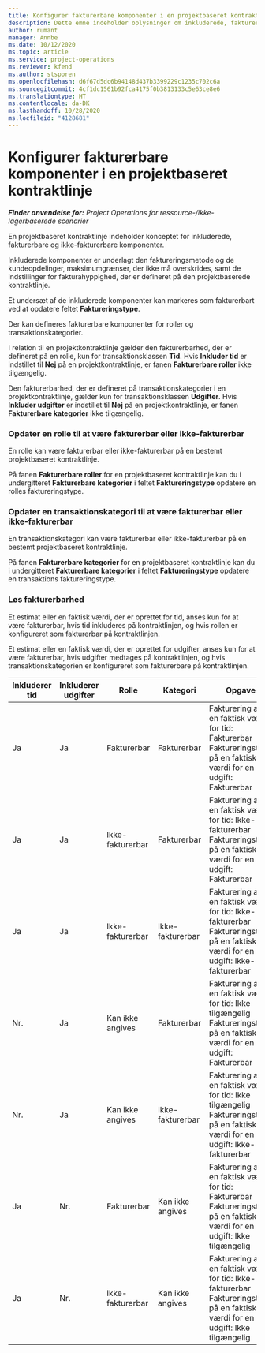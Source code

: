 ```yaml
---
title: Konfigurer fakturerbare komponenter i en projektbaseret kontraktlinje
description: Dette emne indeholder oplysninger om inkluderede, fakturerbare og ikke-fakturerbare komponenter på kontraktlinjer.
author: rumant
manager: Annbe
ms.date: 10/12/2020
ms.topic: article
ms.service: project-operations
ms.reviewer: kfend
ms.author: stsporen
ms.openlocfilehash: d6f67d5dc6b94148d437b3399229c1235c702c6a
ms.sourcegitcommit: 4cf1dc1561b92fca4175f0b3813133c5e63ce8e6
ms.translationtype: HT
ms.contentlocale: da-DK
ms.lasthandoff: 10/28/2020
ms.locfileid: "4128681"
---
```

# <a name="configure-chargeable-components-of-a-project-based-contract-line"></a>Konfigurer fakturerbare komponenter i en projektbaseret kontraktlinje

_**Finder anvendelse for:** Project Operations for ressource-/ikke-lagerbaserede scenarier_

En projektbaseret kontraktlinje indeholder konceptet for inkluderede, fakturerbare og ikke-fakturerbare komponenter.

Inkluderede komponenter er underlagt den faktureringsmetode og de kundeopdelinger, maksimumgrænser, der ikke må overskrides, samt de indstillinger for fakturahyppighed, der er defineret på den projektbaserede kontraktlinje.

Et undersæt af de inkluderede komponenter kan markeres som fakturerbart ved at opdatere feltet **Faktureringstype**.

Der kan defineres fakturerbare komponenter for roller og transaktionskategorier.

I relation til en projektkontraktlinje gælder den fakturerbarhed, der er defineret på en rolle, kun for transaktionsklassen **Tid**. Hvis **Inkluder tid** er indstillet til **Nej** på en projektkontraktlinje, er fanen **Fakturerbare roller** ikke tilgængelig.

Den fakturerbarhed, der er defineret på transaktionskategorier i en projektkontraktlinje, gælder kun for transaktionsklassen **Udgifter**. Hvis **Inkluder udgifter** er indstillet til **Nej** på en projektkontraktlinje, er fanen **Fakturerbare kategorier** ikke tilgængelig.

### <a name="update-a-role-to-be-chargeable-or-non-chargeable"></a>Opdater en rolle til at være fakturerbar eller ikke-fakturerbar

En rolle kan være fakturerbar eller ikke-fakturerbar på en bestemt projektbaseret kontraktlinje.

På fanen **Fakturerbare roller** for en projektbaseret kontraktlinje kan du i undergitteret **Fakturerbare kategorier** i feltet **Faktureringstype** opdatere en rolles faktureringstype.

### <a name="update-a-transaction-category-to-be-chargeable-or-non-chargeable"></a>Opdater en transaktionskategori til at være fakturerbar eller ikke-fakturerbar

En transaktionskategori kan være fakturerbar eller ikke-fakturerbar på en bestemt projektbaseret kontraktlinje.

På fanen **Fakturerbare kategorier** for en projektbaseret kontraktlinje kan du i undergitteret **Fakturerbare kategorier** i feltet **Faktureringstype** opdatere en transaktions faktureringstype.

### <a name="resolve-chargeability"></a>Løs fakturerbarhed

Et estimat eller en faktisk værdi, der er oprettet for tid, anses kun for at være fakturerbar, hvis tid inkluderes på kontraktlinjen, og hvis rollen er konfigureret som fakturerbar på kontraktlinjen.

Et estimat eller en faktisk værdi, der er oprettet for udgifter, anses kun for at være fakturerbar, hvis udgifter medtages på kontraktlinjen, og hvis transaktionskategorien er konfigureret som fakturerbare på kontraktlinjen.

| Inkluderer tid | Inkluderer udgifter | Rolle | Kategori | Opgave |
| --- | --- | --- | --- | --- |
| Ja | Ja | Fakturerbar | Fakturerbar | Fakturering af en faktisk værdi for tid: Fakturerbar </br>Faktureringstype på en faktisk værdi for en udgift: Fakturerbar |
| Ja | Ja | Ikke-fakturerbar | Fakturerbar | Fakturering af en faktisk værdi for tid: Ikke-fakturerbar </br>Faktureringstype på en faktisk værdi for en udgift: Fakturerbar |
| Ja | Ja | Ikke-fakturerbar | Ikke-fakturerbar | Fakturering af en faktisk værdi for tid: Ikke-fakturerbar </br>Faktureringstype på en faktisk værdi for en udgift: Ikke-fakturerbar |
| Nr. | Ja | Kan ikke angives | Fakturerbar | Fakturering af en faktisk værdi for tid: Ikke tilgængelig </br>Faktureringstype på en faktisk værdi for en udgift: Fakturerbar |
| Nr. | Ja | Kan ikke angives | Ikke-fakturerbar | Fakturering af en faktisk værdi for tid: Ikke tilgængelig </br>Faktureringstype på en faktisk værdi for en udgift: Ikke-fakturerbar |
| Ja | Nr. | Fakturerbar | Kan ikke angives | Fakturering af en faktisk værdi for tid: Fakturerbar </br>Faktureringstype på en faktisk værdi for en udgift: Ikke tilgængelig |
| Ja | Nr. | Ikke-fakturerbar | Kan ikke angives | Fakturering af en faktisk værdi for tid: Ikke-fakturerbar </br> Faktureringstype på en faktisk værdi for en udgift: Ikke tilgængelig |
